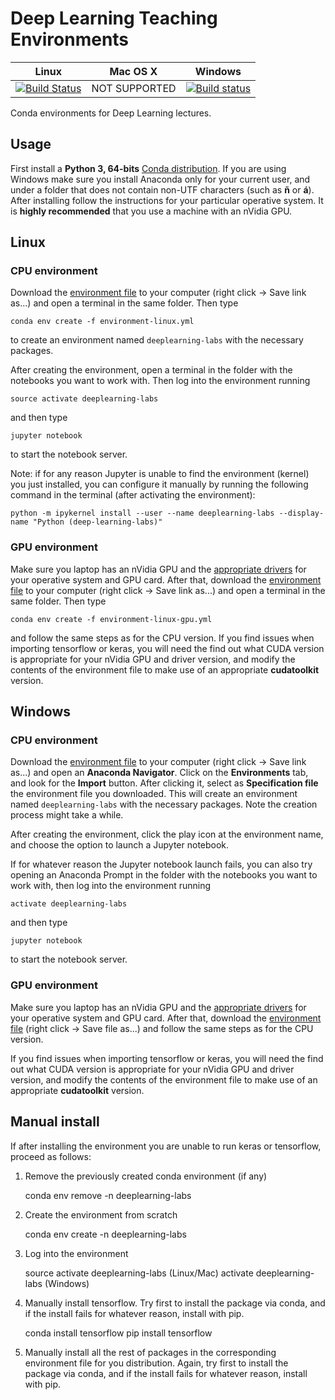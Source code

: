 # Deep Learning Teaching Environments

|Linux|Mac OS X|Windows|
|-----|--------|-------|
|[![Build Status](https://travis-ci.com/albarji/teaching-environments-deeplearning.svg?branch=master)](https://travis-ci.com/albarji/teaching-environments-deeplearning)|NOT SUPPORTED|[![Build status](https://ci.appveyor.com/api/projects/status/gl455s5l3pqyg3il?svg=true)](https://ci.appveyor.com/project/albarji/teaching-environments-deeplearning)|

Conda environments for Deep Learning lectures.

## Usage

First install a **Python 3, 64-bits** [Conda distribution](https://anaconda.org/anaconda/python). If you are using Windows make sure you install Anaconda only for your current user, and under a folder that does not contain non-UTF characters (such as **ñ** or **á**). After installing follow the instructions for your particular operative system. It is **highly recommended** that you use a machine with an nVidia GPU.

## Linux

### CPU environment

Download the [environment file](https://raw.githubusercontent.com/albarji/teaching-environments/master/deeplearning/environment-linux.yml) to your computer (right click -> Save link as...) and open a terminal in the same folder. Then type

    conda env create -f environment-linux.yml

to create an environment named `deeplearning-labs` with the necessary packages.

After creating the environment, open a terminal in the folder with the notebooks you want to work with. Then log into the environment running

    source activate deeplearning-labs

and then type

    jupyter notebook

to start the notebook server.

Note: if for any reason Jupyter is unable to find the environment (kernel) you just installed, you can configure it manually by running the following command in the terminal (after activating the environment):

    python -m ipykernel install --user --name deeplearning-labs --display-name "Python (deep-learning-labs)"

### GPU environment

Make sure you laptop has an nVidia GPU and the [appropriate drivers](http://www.nvidia.com//Download/index.aspx) for your operative system and GPU card. After that, download the [environment file](https://raw.githubusercontent.com/albarji/teaching-environments/master/deeplearning/environment-linux-gpu.yml) to your computer (right click -> Save link as...) and open a terminal in the same folder. Then type

    conda env create -f environment-linux-gpu.yml

and follow the same steps as for the CPU version. If you find issues when importing tensorflow or keras, you will need the find out what CUDA version is appropriate for your nVidia GPU and driver version, and modify the contents of the environment file to make use of an appropriate **cudatoolkit** version.

## Windows

### CPU environment

Download the [environment file](https://raw.githubusercontent.com/albarji/teaching-environments/master/deeplearning/environment-windows.yml) to your computer (right click -> Save link as...) and open an **Anaconda Navigator**. Click on the **Environments** tab, and look for the **Import** button. After clicking it, select as **Specification file** the environment file you downloaded. This will create an environment named `deeplearning-labs` with the necessary packages. Note the creation process might take a while.

After creating the environment, click the play icon at the environment name, and choose the option to launch a Jupyter notebook.

If for whatever reason the Jupyter notebook launch fails, you can also try opening an Anaconda Prompt in the folder with the notebooks you want to work with, then log into the environment running

    activate deeplearning-labs

and then type

    jupyter notebook

to start the notebook server.

### GPU environment

Make sure you laptop has an nVidia GPU and the [appropriate drivers](http://www.nvidia.com//Download/index.aspx) for your operative system and GPU card. After that, download the [environment file](https://raw.githubusercontent.com/albarji/teaching-environments/master/deeplearning/environment-windows-gpu.yml) (right click -> Save file as...) and follow the same steps as for the CPU version.

If you find issues when importing tensorflow or keras, you will need the find out what CUDA version is appropriate for your nVidia GPU and driver version, and modify the contents of the environment file to make use of an appropriate **cudatoolkit** version.

## Manual install

If after installing the environment you are unable to run keras or tensorflow, proceed as follows:

1. Remove the previously created conda environment (if any)

    conda env remove -n deeplearning-labs

2. Create the environment from scratch

    conda env create -n deeplearning-labs

3. Log into the environment

    source activate deeplearning-labs       (Linux/Mac)
    activate deeplearning-labs              (Windows)

4. Manually install tensorflow. Try first to install the package via conda, and if the install fails for whatever reason, install with pip.

    conda install tensorflow
    pip install tensorflow

5. Manually install all the rest of packages in the corresponding environment file for you distribution. Again, try first to install the package via conda, and if the install fails for whatever reason, install with pip.

